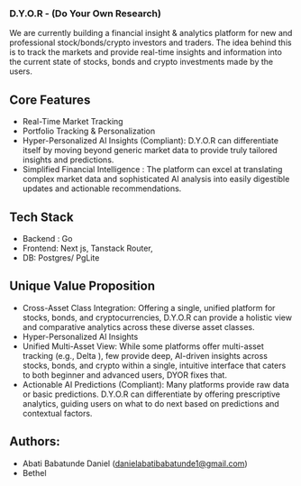 
### D.Y.O.R - (Do Your Own Research)

We are currently building a financial insight & analytics platform for new and professional stock/bonds/crypto investors and traders. The idea behind this is to track the markets and provide real-time insights and information into the current state of stocks, bonds and crypto investments made by the users.

## Core Features
- Real-Time Market Tracking
- Portfolio Tracking & Personalization
- Hyper-Personalized AI Insights (Compliant): D.Y.O.R can differentiate itself by moving beyond generic market data to provide truly tailored insights and predictions.
- Simplified Financial Intelligence : The platform can excel at translating complex market data and sophisticated AI analysis into easily digestible updates and actionable recommendations.

## Tech Stack
- Backend : Go
- Frontend: Next js, Tanstack Router, 
- DB: Postgres/ PgLite

## Unique Value Proposition
- Cross-Asset Class Integration: Offering a single, unified platform for stocks, bonds, and cryptocurrencies, D.Y.O.R can provide a holistic view and comparative analytics across these diverse asset classes. 
- Hyper-Personalized AI Insights
- Unified Multi-Asset View: While some platforms offer multi-asset tracking (e.g., Delta ), few provide deep, AI-driven insights across stocks, bonds, and crypto within a single, intuitive interface that caters to both beginner and advanced users, DYOR fixes that.
- Actionable AI Predictions (Compliant): Many platforms provide raw data or basic predictions. D.Y.O.R can differentiate by offering prescriptive analytics, guiding users on what to do next based on predictions and contextual factors. 

## Authors: 
- Abati Babatunde Daniel (danielabatibabatunde1@gmail.com)
- Bethel